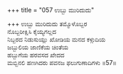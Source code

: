 +++
title = "057 ಉಬ್ಬು ಮುರಿದುದು"

+++
ಉಬ್ಬು ಮುರಿದುದು ತಮ್ಮೊಳೊಬ್ಬರ  
ನೊಬ್ಬರೀಕ್ಷಿಸಿ ಕೈಯ್ಯಗಲ್ಲದ  
ನಿಬ್ಬರದ ನಿಡುಸುಯ್ಲು ಖೋಡಿಯ ಮನದ ಕಳ್ಗುದಿಯ  
ಜಬ್ಬುಲಿಯ ಜಾಣಿಕೆಯ ಚಿಂತೆಯ  
ಹಬ್ಬುಗೆಯ ಹರವಸದ ಖೇದದ  
ಮಬ್ಬಿನಲಿ ಹಣಗಿದರು ಪವನಜ ಫಲುಗುಣಾದಿಗಳು   ॥57॥